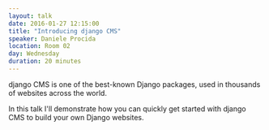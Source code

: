 ```yaml
---
layout: talk
date: 2016-01-27 12:15:00
title: "Introducing django CMS"
speaker: Daniele Procida
location: Room 02
day: Wednesday
duration: 20 minutes
---
```


django CMS is one of the best-known Django packages, used in thousands of websites across the world.

In this talk I'll demonstrate how you can quickly get started with django CMS to build your own
Django websites.
